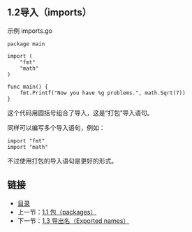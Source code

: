 ## 1.2导入（imports）

示例 imports.go

	package main

	import (
		"fmt"
		"math"
	)

	func main() {
		fmt.Printf("Now you have %g problems.", math.Sqrt(7))
	}

这个代码用圆括号组合了导入，这是“打包”导入语句。

同样可以编写多个导入语句，例如：

	import "fmt"
	import "math"

不过使用打包的导入语句是更好的形式。

## 链接
* [目录](https://github.com/gnefiy/go-zh/blob/master/tour/directory.md)
* 上一节：[1.1 包（packages）](https://github.com/gnefiy/go-zh/blob/master/tour/01.01.md)
* 下一节：[1.3 导出名（Exported names）](https://github.com/gnefiy/go-zh/blob/master/tour/01.03.md)
